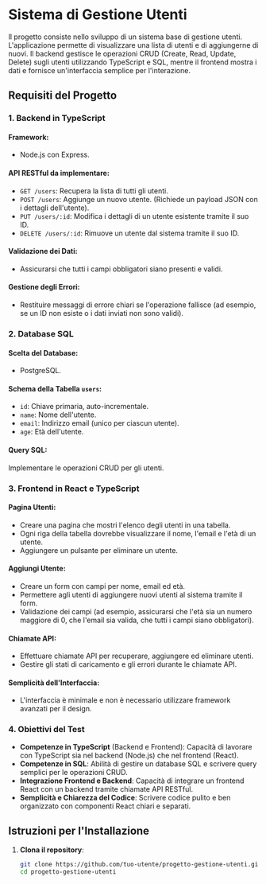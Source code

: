 # Sistema di Gestione Utenti

Il progetto consiste nello sviluppo di un sistema base di gestione utenti. L'applicazione permette di visualizzare una lista di utenti e di aggiungerne di nuovi. Il backend gestisce le operazioni CRUD (Create, Read, Update, Delete) sugli utenti utilizzando TypeScript e SQL, mentre il frontend mostra i dati e fornisce un'interfaccia semplice per l'interazione.

## Requisiti del Progetto

### 1. Backend in TypeScript

#### Framework: 
- Node.js con Express.

#### API RESTful da implementare:

- `GET /users`: Recupera la lista di tutti gli utenti.
- `POST /users`: Aggiunge un nuovo utente. (Richiede un payload JSON con i dettagli dell'utente).
- `PUT /users/:id`: Modifica i dettagli di un utente esistente tramite il suo ID.
- `DELETE /users/:id`: Rimuove un utente dal sistema tramite il suo ID.

#### Validazione dei Dati:
- Assicurarsi che tutti i campi obbligatori siano presenti e validi.

#### Gestione degli Errori:
- Restituire messaggi di errore chiari se l'operazione fallisce (ad esempio, se un ID non esiste o i dati inviati non sono validi).

### 2. Database SQL

#### Scelta del Database:
- PostgreSQL.

#### Schema della Tabella `users`:

- `id`: Chiave primaria, auto-incrementale.
- `name`: Nome dell'utente.
- `email`: Indirizzo email (unico per ciascun utente).
- `age`: Età dell'utente.

#### Query SQL:
Implementare le operazioni CRUD per gli utenti.

### 3. Frontend in React e TypeScript

#### Pagina Utenti:
- Creare una pagina che mostri l'elenco degli utenti in una tabella.
- Ogni riga della tabella dovrebbe visualizzare il nome, l'email e l'età di un utente.
- Aggiungere un pulsante per eliminare un utente.

#### Aggiungi Utente:
- Creare un form con campi per nome, email ed età.
- Permettere agli utenti di aggiungere nuovi utenti al sistema tramite il form.
- Validazione dei campi (ad esempio, assicurarsi che l'età sia un numero maggiore di 0, che l'email sia valida, che tutti i campi siano obbligatori).

#### Chiamate API:
- Effettuare chiamate API per recuperare, aggiungere ed eliminare utenti.
- Gestire gli stati di caricamento e gli errori durante le chiamate API.

#### Semplicità dell'Interfaccia:
- L'interfaccia è minimale e non è necessario utilizzare framework avanzati per il design.

### 4. Obiettivi del Test

- **Competenze in TypeScript** (Backend e Frontend): Capacità di lavorare con TypeScript sia nel backend (Node.js) che nel frontend (React).
- **Competenze in SQL**: Abilità di gestire un database SQL e scrivere query semplici per le operazioni CRUD.
- **Integrazione Frontend e Backend**: Capacità di integrare un frontend React con un backend tramite chiamate API RESTful.
- **Semplicità e Chiarezza del Codice**: Scrivere codice pulito e ben organizzato con componenti React chiari e separati.


## Istruzioni per l'Installazione

1. **Clona il repository**:
   ```bash
   git clone https://github.com/tuo-utente/progetto-gestione-utenti.git
   cd progetto-gestione-utenti
